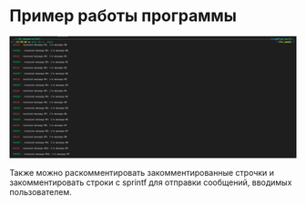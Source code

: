 # Пример работы программы

![Alt text](image.png)

Также можно раскомментировать закомментированные строчки и закомментировать строки с sprintf для отправки сообщений, вводимых пользователем.
